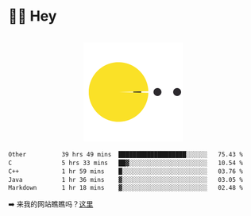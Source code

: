 
# 👋🏻 Hey
<div align="center">
	<br>
	<img src="https://raw.githubusercontent.com/Aniket965/Aniket965/master/pacman.svg?sanitize=true" width="200" height="200">
	<br>
</div>

<!--START_SECTION:waka-->

```txt
Other          39 hrs 49 mins  ███████████████████░░░░░░   75.43 %
C              5 hrs 33 mins   ██▓░░░░░░░░░░░░░░░░░░░░░░   10.54 %
C++            1 hr 59 mins    █░░░░░░░░░░░░░░░░░░░░░░░░   03.76 %
Java           1 hr 36 mins    ▓░░░░░░░░░░░░░░░░░░░░░░░░   03.05 %
Markdown       1 hr 18 mins    ▓░░░░░░░░░░░░░░░░░░░░░░░░   02.48 %
```

<!--END_SECTION:waka-->

 ➡️  来我的网站瞧瞧吗？[这里](https://www.shaolongfei.com)
